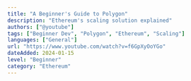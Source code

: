 ```yaml
---
title: "A Beginner's Guide to Polygon"
description: "Ethereum's scaling solution explained"
authors: ["@youtube"]
tags: ["Beginner Dev", "Polygon", "Ethereum", "Scaling"]
languages: ["General"]
url: "https://www.youtube.com/watch?v=f6GpXyOoYGo"
dateAdded: 2024-01-15
level: "Beginner"
category: "Ethereum"
---
```


